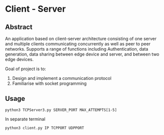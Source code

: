 # Client - Server 

## Abstract
An application based on client-server architecture consisting of one server and multiple clients communicating concurrently as well as peer to peer networks. Supports a range of functions including Authentication, data generation, data sharing between edge device and server, and between two edge devices.

Goal of project is to:
1. Design and implement a communication protocol
2. Familiarise with socket programming

## Usage
```
python3 TCPServer3.py SERVER_PORT MAX_ATTEMPTS[1-5]
```
In separate terminal
```
python3 client.py IP TCPPORT UDPPORT
```
